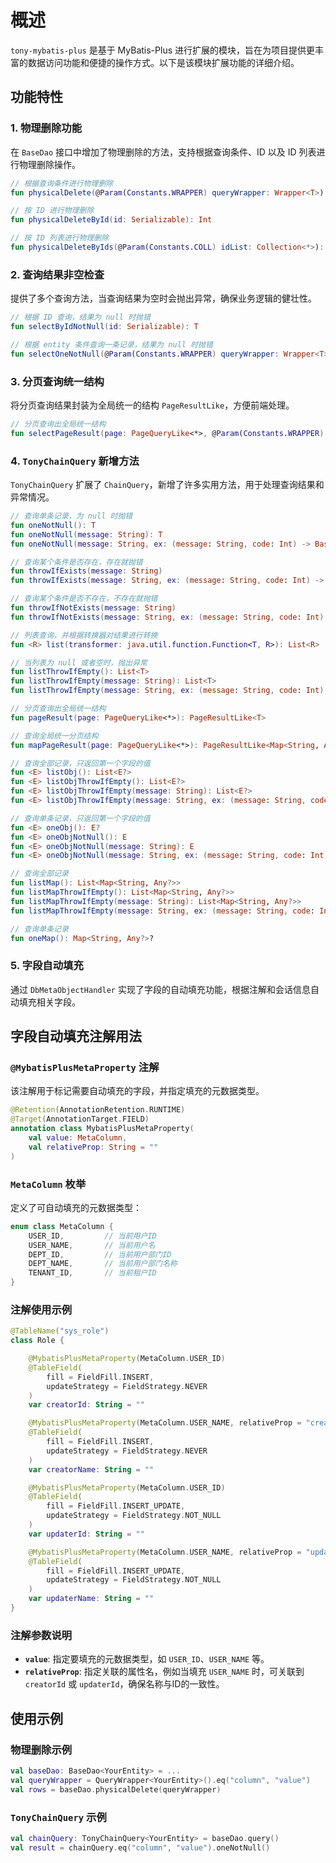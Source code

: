 # 概述

`tony-mybatis-plus` 是基于 MyBatis-Plus 进行扩展的模块，旨在为项目提供更丰富的数据访问功能和便捷的操作方式。以下是该模块扩展功能的详细介绍。

## 功能特性
### 1. 物理删除功能
在 `BaseDao` 接口中增加了物理删除的方法，支持根据查询条件、ID 以及 ID 列表进行物理删除操作。

```kotlin
// 根据查询条件进行物理删除
fun physicalDelete(@Param(Constants.WRAPPER) queryWrapper: Wrapper<T>): Int

// 按 ID 进行物理删除
fun physicalDeleteById(id: Serializable): Int

// 按 ID 列表进行物理删除
fun physicalDeleteByIds(@Param(Constants.COLL) idList: Collection<*>): Int
```

### 2. 查询结果非空检查
提供了多个查询方法，当查询结果为空时会抛出异常，确保业务逻辑的健壮性。

```kotlin
// 根据 ID 查询，结果为 null 时抛错
fun selectByIdNotNull(id: Serializable): T

// 根据 entity 条件查询一条记录，结果为 null 时抛错
fun selectOneNotNull(@Param(Constants.WRAPPER) queryWrapper: Wrapper<T>): T
```

### 3. 分页查询统一结构
将分页查询结果封装为全局统一的结构 `PageResultLike`，方便前端处理。

```kotlin
// 分页查询出全局统一结构
fun selectPageResult(page: PageQueryLike<*>, @Param(Constants.WRAPPER) queryWrapper: Wrapper<T>?): PageResultLike<T>
```

### 4. `TonyChainQuery` 新增方法
`TonyChainQuery` 扩展了 `ChainQuery`，新增了许多实用方法，用于处理查询结果和异常情况。

```kotlin
// 查询单条记录，为 null 时抛错
fun oneNotNull(): T
fun oneNotNull(message: String): T
fun oneNotNull(message: String, ex: (message: String, code: Int) -> BaseException): T

// 查询某个条件是否存在，存在就抛错
fun throwIfExists(message: String)
fun throwIfExists(message: String, ex: (message: String, code: Int) -> BaseException)

// 查询某个条件是否不存在，不存在就抛错
fun throwIfNotExists(message: String)
fun throwIfNotExists(message: String, ex: (message: String, code: Int) -> BaseException)

// 列表查询，并根据转换器对结果进行转换
fun <R> list(transformer: java.util.function.Function<T, R>): List<R>

// 当列表为 null 或者空时，抛出异常
fun listThrowIfEmpty(): List<T>
fun listThrowIfEmpty(message: String): List<T>
fun listThrowIfEmpty(message: String, ex: (message: String, code: Int) -> BaseException): List<T>

// 分页查询出全局统一结构
fun pageResult(page: PageQueryLike<*>): PageResultLike<T>

// 查询全局统一分页结构
fun mapPageResult(page: PageQueryLike<*>): PageResultLike<Map<String, Any?>>

// 查询全部记录，只返回第一个字段的值
fun <E> listObj(): List<E?>
fun <E> listObjThrowIfEmpty(): List<E?>
fun <E> listObjThrowIfEmpty(message: String): List<E?>
fun <E> listObjThrowIfEmpty(message: String, ex: (message: String, code: Int) -> BaseException): List<E?>

// 查询单条记录，只返回第一个字段的值
fun <E> oneObj(): E?
fun <E> oneObjNotNull(): E
fun <E> oneObjNotNull(message: String): E
fun <E> oneObjNotNull(message: String, ex: (message: String, code: Int) -> BaseException): E

// 查询全部记录
fun listMap(): List<Map<String, Any?>>
fun listMapThrowIfEmpty(): List<Map<String, Any?>>
fun listMapThrowIfEmpty(message: String): List<Map<String, Any?>>
fun listMapThrowIfEmpty(message: String, ex: (message: String, code: Int) -> BaseException): List<Map<String, Any?>>

// 查询单条记录
fun oneMap(): Map<String, Any?>?
```

### 5. 字段自动填充
通过 `DbMetaObjectHandler` 实现了字段的自动填充功能，根据注解和会话信息自动填充相关字段。

## 字段自动填充注解用法
### `@MybatisPlusMetaProperty` 注解
该注解用于标记需要自动填充的字段，并指定填充的元数据类型。

```kotlin
@Retention(AnnotationRetention.RUNTIME)
@Target(AnnotationTarget.FIELD)
annotation class MybatisPlusMetaProperty(
    val value: MetaColumn,
    val relativeProp: String = ""
)
```

### `MetaColumn` 枚举
定义了可自动填充的元数据类型：

```kotlin
enum class MetaColumn {
    USER_ID,         // 当前用户ID
    USER_NAME,       // 当前用户名
    DEPT_ID,         // 当前用户部门ID
    DEPT_NAME,       // 当前用户部门名称
    TENANT_ID,       // 当前租户ID
}
```

### 注解使用示例
```kotlin
@TableName("sys_role")
class Role {

    @MybatisPlusMetaProperty(MetaColumn.USER_ID)
    @TableField(
        fill = FieldFill.INSERT,
        updateStrategy = FieldStrategy.NEVER
    )
    var creatorId: String = ""

    @MybatisPlusMetaProperty(MetaColumn.USER_NAME, relativeProp = "creatorId")
    @TableField(
        fill = FieldFill.INSERT,
        updateStrategy = FieldStrategy.NEVER
    )
    var creatorName: String = ""

    @MybatisPlusMetaProperty(MetaColumn.USER_ID)
    @TableField(
        fill = FieldFill.INSERT_UPDATE,
        updateStrategy = FieldStrategy.NOT_NULL
    )
    var updaterId: String = ""

    @MybatisPlusMetaProperty(MetaColumn.USER_NAME, relativeProp = "updaterId")
    @TableField(
        fill = FieldFill.INSERT_UPDATE,
        updateStrategy = FieldStrategy.NOT_NULL
    )
    var updaterName: String = ""
}
```

### 注解参数说明
- **`value`**: 指定要填充的元数据类型，如 `USER_ID`、`USER_NAME` 等。
- **`relativeProp`**: 指定关联的属性名，例如当填充 `USER_NAME` 时，可关联到 `creatorId` 或 `updaterId`，确保名称与ID的一致性。

## 使用示例
### 物理删除示例
```kotlin
val baseDao: BaseDao<YourEntity> = ...
val queryWrapper = QueryWrapper<YourEntity>().eq("column", "value")
val rows = baseDao.physicalDelete(queryWrapper)
```

### `TonyChainQuery` 示例
```kotlin
val chainQuery: TonyChainQuery<YourEntity> = baseDao.query()
val result = chainQuery.eq("column", "value").oneNotNull()
```
